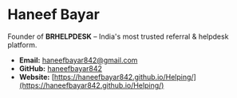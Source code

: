 
# Haneef Bayar

Founder of **BRHELPDESK** – India's most trusted referral & helpdesk platform.

- **Email:** haneefbayar842@gmail.com  
- **GitHub:** [haneefbayar842](https://github.com/haneefbayar842)  
- **Website:** [https://haneefbayar842.github.io/Helping/](https://haneefbayar842.github.io/Helping/)
